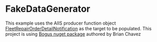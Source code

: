 # FakeDataGenerator
This example uses the AIIS producer function object <a href="https://github.com/wexinc/gf-mwd-edge-vams-auto-integrate-interface-service/tree/main/WEX.EDGE.VAMS.AutoIntegrate.InterfaceService/src/WEX.EDGE.VAMS.AutoIntegrate.InterfaceService.RepairOrderLibrary" target="_blank">FleetRepairOrderDetailNotification</a> as the target to be populated. This project is using <a href="https://www.nuget.org/packages/Bogus/" target="_blank">Bogus nuget package</a> authored by Brian Chavez
